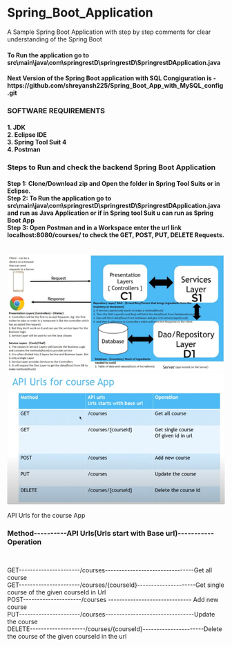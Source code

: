 # Spring_Boot_Application
A  Sample Spring Boot Application with step by step comments for clear understanding of the Spring Boot

<h4> To Run the application go to  src\main\java\com\springrestD\springrestD\SpringrestDApplication.java </h4>

<h4> Next Version of the Spring Boot application with SQL Congiguration is - https://github.com/shreyansh225/Spring_Boot_App_with_MySQL_config.git </h4> 

<h3> SOFTWARE REQUIREMENTS </h3>
<h4>
  1. JDK                                  <br>
  2. Eclipse IDE                          <br>
  3. Spring Tool Suit 4                   <br>
  4. Postman                              <br>
</h4>

<h3> Steps to Run and check the backend Spring Boot Application </h3>  

<h4>
  Step 1: Clone/Download zip and Open the folder in Spring Tool Suits or in Eclipse.        <br>
  Step 2: To Run the application go to src\main\java\com\springrestD\springrestD\SpringrestDApplication.java and run as Java Application or if in Spring tool Suit u can run as Spring Boot App <br>
  Step 3: Open Postman and in a Workspace enter the url link localhost:8080/courses/ to check the GET, POST, PUT, DELETE Requests. <br><br>
  
</h4>

<img src="https://github.com/shreyansh225/Spring_Boot_App_with_MySQL_config/blob/master/Diagrams%20and%20Photos/Spring%20boot%20work%20flow.jpeg" alt="Flow Chart" width="" height="">
<br>
<img src="https://github.com/shreyansh225/Spring_Boot_App_with_MySQL_config/blob/master/Diagrams%20and%20Photos/API%20Urls%20used.jpeg" alt="API Urls" width="" height="">



 API Urls for the course App  <br>
<p>
  <h3>Method----------API Urls(Urls start with Base url)----------- Operation</h3> <br>

   GET----------------------/courses--------------------------------Get all course  <br>
   GET----------------------/courses/{courseId}---------------------Get single course of the given courseId in Url  <br>
   POST---------------------/courses ------------------------------ Add new course  <br>
   PUT----------------------/courses--------------------------------Update the course  <br>
  DELETE--------------------/courses/{courseId}----------------------Delete the course of the given courseId in the url  <br>
<p>
